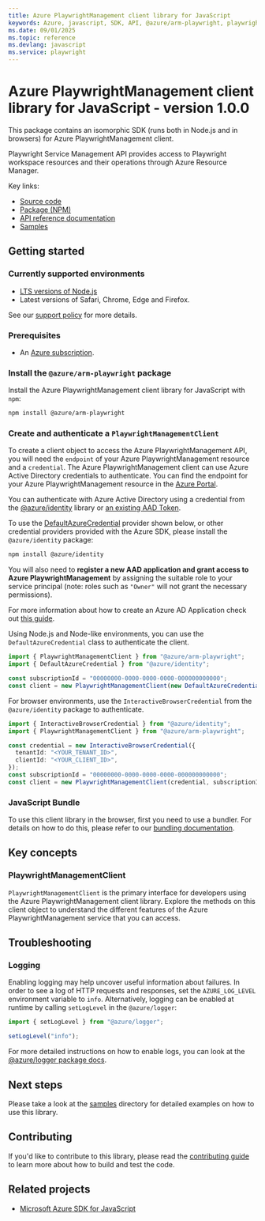 ```yaml
---
title: Azure PlaywrightManagement client library for JavaScript
keywords: Azure, javascript, SDK, API, @azure/arm-playwright, playwright
ms.date: 09/01/2025
ms.topic: reference
ms.devlang: javascript
ms.service: playwright
---
```

# Azure PlaywrightManagement client library for JavaScript - version 1.0.0 


This package contains an isomorphic SDK (runs both in Node.js and in browsers) for Azure PlaywrightManagement client.

Playwright Service Management API provides access to Playwright workspace resources and their operations through Azure Resource Manager.

Key links:

- [Source code](https://github.com/Azure/azure-sdk-for-js/tree/@azure/arm-playwright_1.0.0/sdk/playwright/arm-playwright)
- [Package (NPM)](https://www.npmjs.com/package/@azure/arm-playwright)
- [API reference documentation](https://learn.microsoft.com/javascript/api/@azure/arm-playwright?view=azure-node-preview)
- [Samples](https://github.com/Azure/azure-sdk-for-js/tree/@azure/arm-playwright_1.0.0/sdk/playwright/arm-playwright/samples)

## Getting started

### Currently supported environments

- [LTS versions of Node.js](https://github.com/nodejs/release#release-schedule)
- Latest versions of Safari, Chrome, Edge and Firefox.

See our [support policy](https://github.com/Azure/azure-sdk-for-js/blob/@azure/arm-playwright_1.0.0/SUPPORT.md) for more details.

### Prerequisites

- An [Azure subscription][azure_sub].

### Install the `@azure/arm-playwright` package

Install the Azure PlaywrightManagement client library for JavaScript with `npm`:

```bash
npm install @azure/arm-playwright
```

### Create and authenticate a `PlaywrightManagementClient`

To create a client object to access the Azure PlaywrightManagement API, you will need the `endpoint` of your Azure PlaywrightManagement resource and a `credential`. The Azure PlaywrightManagement client can use Azure Active Directory credentials to authenticate.
You can find the endpoint for your Azure PlaywrightManagement resource in the [Azure Portal][azure_portal].

You can authenticate with Azure Active Directory using a credential from the [@azure/identity][azure_identity] library or [an existing AAD Token](https://github.com/Azure/azure-sdk-for-js/blob/@azure/arm-playwright_1.0.0/sdk/identity/identity/samples/AzureIdentityExamples.md#authenticating-with-a-pre-fetched-access-token).

To use the [DefaultAzureCredential][defaultazurecredential] provider shown below, or other credential providers provided with the Azure SDK, please install the `@azure/identity` package:

```bash
npm install @azure/identity
```

You will also need to **register a new AAD application and grant access to Azure PlaywrightManagement** by assigning the suitable role to your service principal (note: roles such as `"Owner"` will not grant the necessary permissions).

For more information about how to create an Azure AD Application check out [this guide](https://learn.microsoft.com/azure/active-directory/develop/howto-create-service-principal-portal).

Using Node.js and Node-like environments, you can use the `DefaultAzureCredential` class to authenticate the client.

```ts snippet:ReadmeSampleCreateClient_Node
import { PlaywrightManagementClient } from "@azure/arm-playwright";
import { DefaultAzureCredential } from "@azure/identity";

const subscriptionId = "00000000-0000-0000-0000-000000000000";
const client = new PlaywrightManagementClient(new DefaultAzureCredential(), subscriptionId);
```

For browser environments, use the `InteractiveBrowserCredential` from the `@azure/identity` package to authenticate.

```ts snippet:ReadmeSampleCreateClient_Browser
import { InteractiveBrowserCredential } from "@azure/identity";
import { PlaywrightManagementClient } from "@azure/arm-playwright";

const credential = new InteractiveBrowserCredential({
  tenantId: "<YOUR_TENANT_ID>",
  clientId: "<YOUR_CLIENT_ID>",
});
const subscriptionId = "00000000-0000-0000-0000-000000000000";
const client = new PlaywrightManagementClient(credential, subscriptionId);
```


### JavaScript Bundle
To use this client library in the browser, first you need to use a bundler. For details on how to do this, please refer to our [bundling documentation](https://aka.ms/AzureSDKBundling).

## Key concepts

### PlaywrightManagementClient

`PlaywrightManagementClient` is the primary interface for developers using the Azure PlaywrightManagement client library. Explore the methods on this client object to understand the different features of the Azure PlaywrightManagement service that you can access.

## Troubleshooting

### Logging

Enabling logging may help uncover useful information about failures. In order to see a log of HTTP requests and responses, set the `AZURE_LOG_LEVEL` environment variable to `info`. Alternatively, logging can be enabled at runtime by calling `setLogLevel` in the `@azure/logger`:

```ts snippet:SetLogLevel
import { setLogLevel } from "@azure/logger";

setLogLevel("info");
```

For more detailed instructions on how to enable logs, you can look at the [@azure/logger package docs](https://github.com/Azure/azure-sdk-for-js/tree/@azure/arm-playwright_1.0.0/sdk/core/logger).

## Next steps

Please take a look at the [samples](https://github.com/Azure/azure-sdk-for-js/tree/@azure/arm-playwright_1.0.0/sdk/playwright/arm-playwright/samples) directory for detailed examples on how to use this library.

## Contributing

If you'd like to contribute to this library, please read the [contributing guide](https://github.com/Azure/azure-sdk-for-js/blob/@azure/arm-playwright_1.0.0/CONTRIBUTING.md) to learn more about how to build and test the code.

## Related projects

- [Microsoft Azure SDK for JavaScript](https://github.com/Azure/azure-sdk-for-js)

[azure_sub]: https://azure.microsoft.com/free/
[azure_portal]: https://portal.azure.com
[azure_identity]: https://github.com/Azure/azure-sdk-for-js/tree/@azure/arm-playwright_1.0.0/sdk/identity/identity
[defaultazurecredential]: https://github.com/Azure/azure-sdk-for-js/tree/@azure/arm-playwright_1.0.0/sdk/identity/identity#defaultazurecredential

